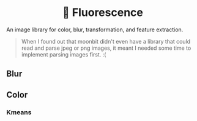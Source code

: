 <h1 align="center">🌟 Fluorescence</h1>

An image library for color, blur, transformation, and feature extraction.

> When I found out that moonbit didn't even have a library that could read and parse jpeg or png images, it meant I needed some time to implement parsing images first. :(

## Blur

## Color

### Kmeans
